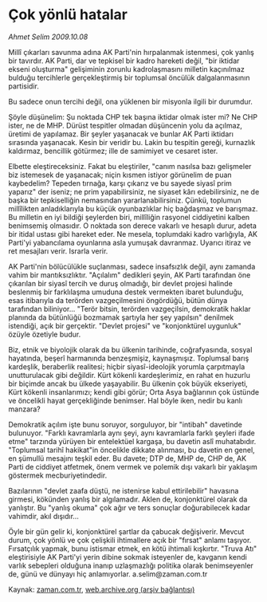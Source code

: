 # Çok yönlü hatalar

*Ahmet Selim 2009.10.08*

<tr><td class="metin" colspan="2" style="padding-top: 20px; padding-left: 5px; padding-right: 10px;">Millî çıkarları savunma adına AK Parti'nin hırpalanmak istenmesi, çok yanlış bir tavırdır. AK Parti, dar ve tepkisel bir kadro hareketi değil, "bir iktidar ekseni oluşturma" gelişiminin zorunlu kadrolaşmasını milletin kaçınılmaz bulduğu tercihlerle gerçekleştirmiş bir toplumsal öncülük dalgalanmasının partisidir.</td></tr><tr><td class="metin" colspan="2" style="padding-top: 20px; padding-left: 5px; padding-right: 10px;"><p> Bu sadece onun tercihi değil, ona yüklenen bir misyonla ilgili bir durumdur. 
<p> Şöyle düşünelim: Şu noktada CHP tek başına iktidar olmak ister mi? Ne CHP ister, ne de MHP. Dürüst tespitler olmadan düşüncenin yolu da açılmaz, üretimi de yapılamaz. Bir şeyler yaşanacak ve bunlar AK Parti iktidarı sırasında yaşanacak. Kesin bir veridir bu. Lakin bu tespitin gereği, kurnazlık kaldırmaz, bencillik götürmez; ille de samimiyet ve cesaret ister.
<p>Elbette eleştireceksiniz. Fakat bu eleştiriler, "canım nasılsa bazı gelişmeler biz istemesek de yaşanacak; niçin kısmen istiyor görünelim de puan kaybedelim? Tepeden tırnağa, karşı çıkarız ve bu sayede siyasî prim yaparız" der iseniz; ne prim yapabilirsiniz, ne siyaset kârı edebilirsiniz, ne de başka bir tepkiselliğin nemasından yararlanabilirsiniz. Çünkü, toplumun millîlikten anladıklarıyla bu küçük oyunbazlıklar hiç bağdaşmaz ve barışmaz. Bu milletin en iyi bildiği şeylerden biri, millîliğin rasyonel ciddiyetini kalben benimsemiş olmasıdır. O noktada son derece vakarlı ve hesaplı durur, adeta bir itidal ustası gibi hareket eder. Ne mesela, toplumdaki kadro varlığıyla, AK Parti'yi yabancılama oyunlarına asla yumuşak davranmaz. Uyarıcı itiraz ve ret mesajları verir. Israrla verir.
<p>AK Parti'nin bölücülükle suçlanması, sadece insafsızlık değil, aynı zamanda vahim bir mantıksızlıktır. "Açılalım" dedikleri şeyin, AK Parti tarafından öne çıkarılan bir siyasî tercih ve duruş olmadığı, bir devlet projesi halinde beslenmiş bir farklılaşma umuduna destek vermekten ibaret bulunduğu, esas itibarıyla da terörden vazgeçilmesini öngördüğü, bütün dünya tarafından biliniyor... "Terör bitsin, terörden vazgeçilsin, demokratik haklar planında da bütünlüğü bozmamak şartıyla her şey yapılsın" denilmek istendiği, açık bir gerçektir. "Devlet projesi" ve "konjonktürel uygunluk" özüyle özetiyle budur. 
<p>Biz, etnik ve biyolojik olarak da bu ülkenin tarihinde, coğrafyasında, sosyal hayatında, beşerî harmanında benzeşmişiz, kaynaşmışız. Toplumsal barış kardeşlik, beraberlik realitesi; hiçbir siyasî-ideolojik yorumla çarpıtmayla unutturulacak gibi değildir. Kürt kökenli kardeşlerimiz, en rahat en huzurlu bir biçimde ancak bu ülkede yaşayabilir. Bu ülkenin çok büyük ekseriyeti, Kürt kökenli insanlarımızı; kendi gibi görür; Orta Asya bağlarının çok üstünde ve öncelikli hayat gerçekliğinde benimser. Hal böyle iken, nedir bu kanlı manzara?
<p>Demokratik açılım işte bunu soruyor, sorguluyor, bir "intibah" davetinde bulunuyor. "Farklı kavramlarla aynı şeyi, aynı kavramlarla farklı şeyleri ifade etme" tarzında yürüyen bir entelektüel kargaşa, bu davetin aslî muhatabıdır. "Toplumsal tarihî hakikat"in öncelikle dikkate alınması, bu davetin en genel, en şümullü mesajını teşkil eder. Bu davete; DTP de, MHP de, CHP de, AK Parti de ciddiyet atfetmek, önem vermek ve polemik dışı vakarlı bir yaklaşım göstermek mecburiyetindedir.
<p>Bazılarının "devlet zaafa düştü, ne istenirse kabul ettirilebilir" havasına girmesi, kökünden yanlış bir algılamadır. Aklen de, konjonktürel olarak da yanlıştır. Bu "yanlış okuma" çok ağır ve ters sonuçlar doğurabilecek kadar vahimdir, akıl dışıdır...
<p>Öyle bir gün gelir ki, konjonktürel şartlar da çabucak değişiverir. Mevcut durum, çok yönlü ve çok çelişkili ihtimallere açık bir "fırsat" anlamı taşıyor. Fırsatçılık yapmak, bunu istismar etmek, en kötü ihtimali kışkırtır. "Truva Atı" eleştirisiyle AK Parti'yi yerin dibine sokmak isteyenler de, kavganın kendi varlık sebepleri olduğuna inanıp uzlaşmazlığı politika olarak benimseyenler de, günü ve dünyayı hiç anlamıyorlar. a.selim@zaman.com.tr <br/></p></p></p></p></p></p></p></p></td></tr>

Kaynak: [zaman.com.tr](http://zaman.com.tr/yazar.do?yazino=900646), [web.archive.org (arşiv bağlantısı)](http://web.archive.org/web/20091019132151/http://www.zaman.com.tr:80/yazar.do?yazino=900646)
